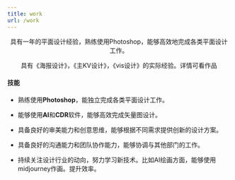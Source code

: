 ```yaml
---
title: work
url: /work
---
```


<div align="center">
	<p>
        具有一年的平面设计经验，熟练使用Photoshop，能够高效地完成各类平面设计工作。
	</p>
	<p>
		具有《海报设计》，《主KV设计》，《vis设计》的实际经验。详情可看作品
	</p>
</div>

#### 技能

- 熟练使用**Photoshop**，能独立完成各类平面设计工作。

- 能够使用**AI**和**CDR**软件，能够高效完成矢量图设计。

- 具备良好的审美能力和创意思维，能够根据不同需求提供创新的设计方案。

- 具备良好的沟通能力和团队协作能力，能够协调与其他部门的工作。

- 持续关注设计行业的动向，努力学习新技术。比如AI绘画方面，能够使用midjourney作画。提升效率。

